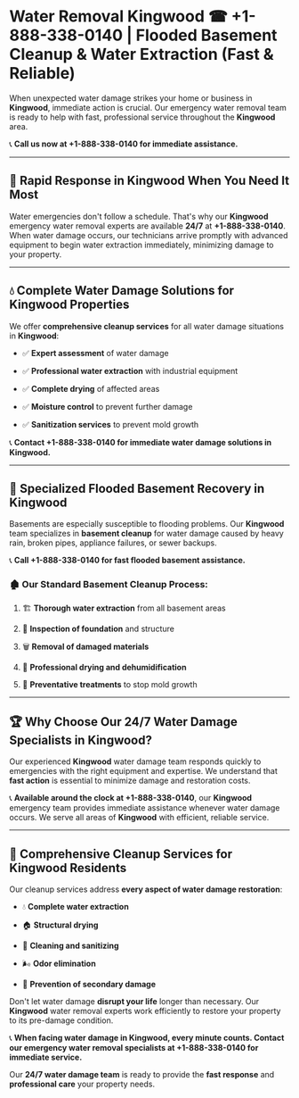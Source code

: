# Water Removal Kingwood ☎ +1-888-338-0140 | Flooded Basement Cleanup & Water Extraction (Fast & Reliable)

When unexpected water damage strikes your home or business in **Kingwood**, immediate action is crucial. Our emergency water removal team is ready to help with fast, professional service throughout the **Kingwood** area. 

📞 **Call us now at +1-888-338-0140 for immediate assistance.**
---
## 🚀 Rapid Response in Kingwood When You Need It Most
Water emergencies don't follow a schedule. That's why our **Kingwood** emergency water removal experts are available **24/7** at **+1-888-338-0140**. When water damage occurs, our technicians arrive promptly with advanced equipment to begin water extraction immediately, minimizing damage to your property.
---
## 💧 Complete Water Damage Solutions for Kingwood Properties
We offer **comprehensive cleanup services** for all water damage situations in **Kingwood**:
- ✅ **Expert assessment** of water damage  
- ✅ **Professional water extraction** with industrial equipment  
- ✅ **Complete drying** of affected areas  
- ✅ **Moisture control** to prevent further damage  
- ✅ **Sanitization services** to prevent mold growth  
📞 **Contact +1-888-338-0140 for immediate water damage solutions in Kingwood.**
---
## 🌊 Specialized Flooded Basement Recovery in Kingwood
Basements are especially susceptible to flooding problems. Our **Kingwood** team specializes in **basement cleanup** for water damage caused by heavy rain, broken pipes, appliance failures, or sewer backups. 
📞 **Call +1-888-338-0140 for fast flooded basement assistance.**
### 🏚️ Our Standard Basement Cleanup Process:
1. 🏗️ **Thorough water extraction** from all basement areas  
2. 🔎 **Inspection of foundation** and structure  
3. 🗑️ **Removal of damaged materials**  
4. 💨 **Professional drying and dehumidification**  
5. 🚫 **Preventative treatments** to stop mold growth  
---
## 🏆 Why Choose Our 24/7 Water Damage Specialists in Kingwood?
Our experienced **Kingwood** water damage team responds quickly to emergencies with the right equipment and expertise. We understand that **fast action** is essential to minimize damage and restoration costs.
📞 **Available around the clock at +1-888-338-0140**, our **Kingwood** emergency team provides immediate assistance whenever water damage occurs. We serve all areas of **Kingwood** with efficient, reliable service.
---
## 🧹 Comprehensive Cleanup Services for Kingwood Residents
Our cleanup services address **every aspect of water damage restoration**:
- 💧 **Complete water extraction**  
- 🏠 **Structural drying**  
- 🧼 **Cleaning and sanitizing**  
- 🌬️ **Odor elimination**  
- 🚫 **Prevention of secondary damage**  
Don't let water damage **disrupt your life** longer than necessary. Our **Kingwood** water removal experts work efficiently to restore your property to its pre-damage condition.
📞 **When facing water damage in Kingwood, every minute counts. Contact our emergency water removal specialists at +1-888-338-0140 for immediate service.**
Our **24/7 water damage team** is ready to provide the **fast response** and **professional care** your property needs.
